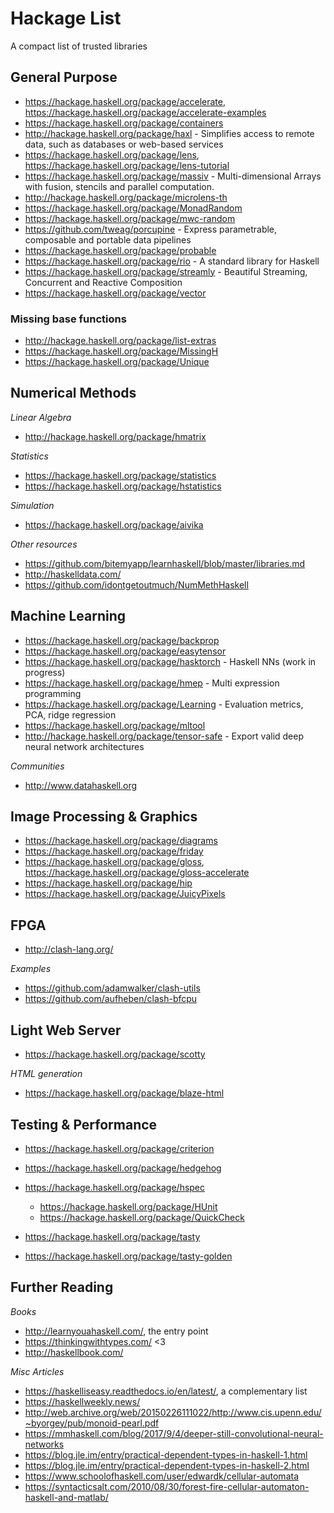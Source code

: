# Hackage List

A compact list of trusted libraries


## General Purpose

- https://hackage.haskell.org/package/accelerate, https://hackage.haskell.org/package/accelerate-examples
- https://hackage.haskell.org/package/containers
- http://hackage.haskell.org/package/haxl - Simplifies access to remote data, such as databases or web-based services
- https://hackage.haskell.org/package/lens, https://hackage.haskell.org/package/lens-tutorial
- https://hackage.haskell.org/package/massiv - Multi-dimensional Arrays with fusion, stencils and parallel computation.
- http://hackage.haskell.org/package/microlens-th
- https://hackage.haskell.org/package/MonadRandom
- https://hackage.haskell.org/package/mwc-random
- https://github.com/tweag/porcupine - Express parametrable, composable and portable data pipelines
- https://hackage.haskell.org/package/probable
- https://hackage.haskell.org/package/rio - A standard library for Haskell
- https://hackage.haskell.org/package/streamly - Beautiful Streaming, Concurrent and Reactive Composition
- https://hackage.haskell.org/package/vector

### Missing base functions

- http://hackage.haskell.org/package/list-extras
- https://hackage.haskell.org/package/MissingH
- https://hackage.haskell.org/package/Unique


## Numerical Methods

_Linear Algebra_

- http://hackage.haskell.org/package/hmatrix

_Statistics_

- https://hackage.haskell.org/package/statistics
- https://hackage.haskell.org/package/hstatistics

_Simulation_

- https://hackage.haskell.org/package/aivika

_Other resources_

- https://github.com/bitemyapp/learnhaskell/blob/master/libraries.md
- http://haskelldata.com/
- https://github.com/idontgetoutmuch/NumMethHaskell


## Machine Learning

- https://hackage.haskell.org/package/backprop
- https://hackage.haskell.org/package/easytensor
- https://hackage.haskell.org/package/hasktorch - Haskell NNs (work in progress)
- https://hackage.haskell.org/package/hmep - Multi expression programming
- https://hackage.haskell.org/package/Learning - Evaluation metrics, PCA, ridge regression
- https://hackage.haskell.org/package/mltool
- http://hackage.haskell.org/package/tensor-safe - Export valid deep neural network architectures

_Communities_

- http://www.datahaskell.org


## Image Processing & Graphics

- https://hackage.haskell.org/package/diagrams
- https://hackage.haskell.org/package/friday
- https://hackage.haskell.org/package/gloss, https://hackage.haskell.org/package/gloss-accelerate
- https://hackage.haskell.org/package/hip
- https://hackage.haskell.org/package/JuicyPixels


## FPGA

- http://clash-lang.org/

_Examples_

- https://github.com/adamwalker/clash-utils
- https://github.com/aufheben/clash-bfcpu


## Light Web Server

- https://hackage.haskell.org/package/scotty

_HTML generation_

- https://hackage.haskell.org/package/blaze-html


## Testing & Performance

- https://hackage.haskell.org/package/criterion

- https://hackage.haskell.org/package/hedgehog
- https://hackage.haskell.org/package/hspec
  - https://hackage.haskell.org/package/HUnit
  - https://hackage.haskell.org/package/QuickCheck
- https://hackage.haskell.org/package/tasty
- https://hackage.haskell.org/package/tasty-golden


## Further Reading

_Books_

- http://learnyouahaskell.com/, the entry point
- https://thinkingwithtypes.com/ <3
- http://haskellbook.com/

_Misc Articles_

- https://haskelliseasy.readthedocs.io/en/latest/, a complementary list
- https://haskellweekly.news/
- http://web.archive.org/web/20150226111022/http://www.cis.upenn.edu/~byorgey/pub/monoid-pearl.pdf
- https://mmhaskell.com/blog/2017/9/4/deeper-still-convolutional-neural-networks
- https://blog.jle.im/entry/practical-dependent-types-in-haskell-1.html
- https://blog.jle.im/entry/practical-dependent-types-in-haskell-2.html
- https://www.schoolofhaskell.com/user/edwardk/cellular-automata
- https://syntacticsalt.com/2010/08/30/forest-fire-cellular-automaton-haskell-and-matlab/
